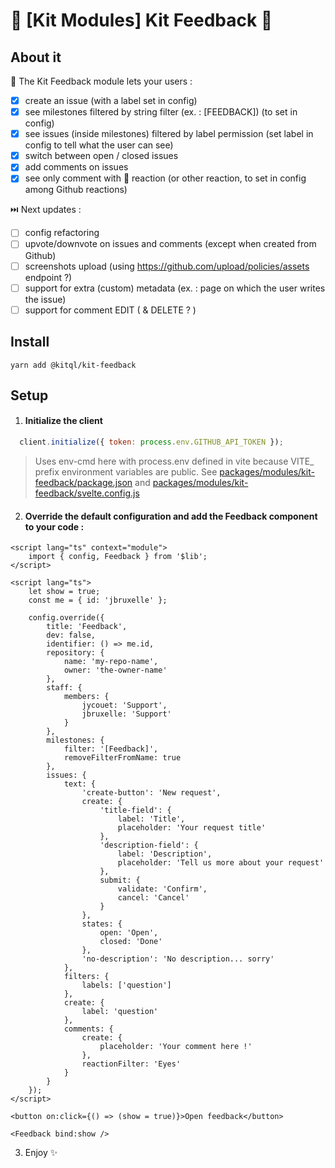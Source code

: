 # 🚧 [Kit Modules] **Kit Feedback** 🚧

## About it

🚀 The Kit Feedback module lets your users :

- [x] create an issue (with a label set in config)
- [x] see milestones filtered by string filter (ex. : [FEEDBACK]) (to set in config)
- [x] see issues (inside milestones) filtered by label permission (set label in config to tell what the user can see)
- [x] switch between open / closed issues
- [x] add comments on issues
- [x] see only comment with 👀 reaction (or other reaction, to set in config among Github reactions)

⏭️ Next updates :

- [ ] config refactoring
- [ ] upvote/downvote on issues and comments (except when created from Github)
- [ ] screenshots upload (using https://github.com/upload/policies/assets endpoint ?)
- [ ] support for extra (custom) metadata (ex. : page on which the user writes the issue)
- [ ] support for comment EDIT ( & DELETE ? )

## Install

```
yarn add @kitql/kit-feedback
```

## Setup

1. #### Initialize the client

```Javascript
  client.initialize({ token: process.env.GITHUB_API_TOKEN });
```

> Uses env-cmd here with process.env defined in vite because VITE\_ prefix environment variables are public.
> See [packages/modules/kit-feedback/package.json](url) and [packages/modules/kit-feedback/svelte.config.js](url)

2. #### Override the default configuration and add the Feedback component to your code :

```Svelte
<script lang="ts" context="module">
	import { config, Feedback } from '$lib';
</script>

<script lang="ts">
	let show = true;
	const me = { id: 'jbruxelle' };

	config.override({
		title: 'Feedback',
		dev: false,
		identifier: () => me.id,
		repository: {
			name: 'my-repo-name',
			owner: 'the-owner-name'
		},
		staff: {
			members: {
				jycouet: 'Support',
				jbruxelle: 'Support'
			}
		},
		milestones: {
			filter: '[Feedback]',
			removeFilterFromName: true
		},
		issues: {
			text: {
				'create-button': 'New request',
				create: {
					'title-field': {
						label: 'Title',
						placeholder: 'Your request title'
					},
					'description-field': {
						label: 'Description',
						placeholder: 'Tell us more about your request'
					},
					submit: {
						validate: 'Confirm',
						cancel: 'Cancel'
					}
				},
				states: {
					open: 'Open',
					closed: 'Done'
				},
				'no-description': 'No description... sorry'
			},
			filters: {
				labels: ['question']
			},
			create: {
				label: 'question'
			},
			comments: {
				create: {
					placeholder: 'Your comment here !'
				},
				reactionFilter: 'Eyes'
			}
		}
	});
</script>

<button on:click={() => (show = true)}>Open feedback</button>

<Feedback bind:show />

```

3. Enjoy ✨
